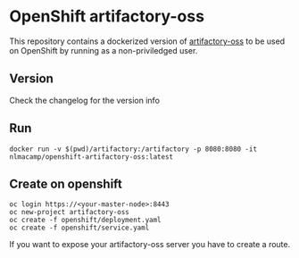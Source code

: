# OpenShift artifactory-oss

This repository contains a dockerized version of [artifactory-oss](https://www.jfrog.com/open-source)
to be used on OpenShift by running as a non-priviledged user.

## Version
   Check the changelog for the version info
   
## Run

    docker run -v $(pwd)/artifactory:/artifactory -p 8080:8080 -it nlmacamp/openshift-artifactory-oss:latest

## Create on openshift

    oc login https://<your-master-node>:8443
    oc new-project artifactory-oss
    oc create -f openshift/deployment.yaml
    oc create -f openshift/service.yaml

If you want to expose your artifactory-oss server you have to create a route.
